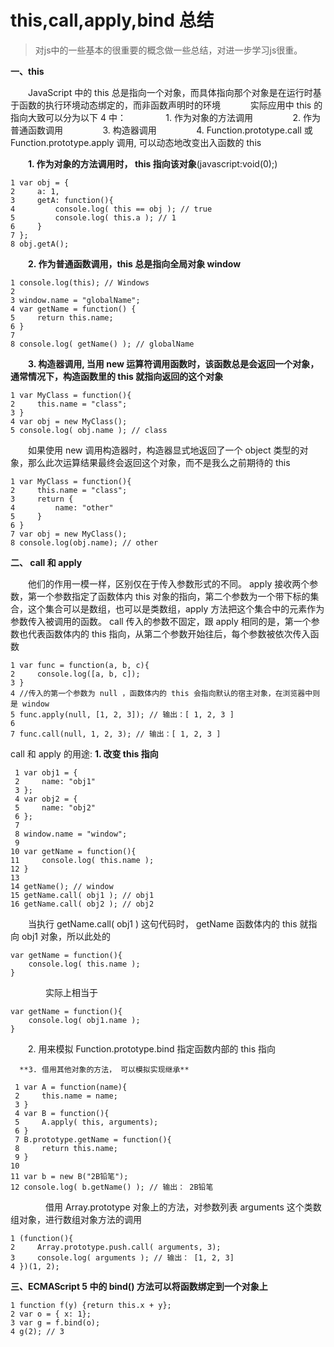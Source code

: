 # this,call,apply,bind 总结



>对js中的一些基本的很重要的概念做一些总结，对进一步学习js很重。

**一、this**

　　JavaScript 中的 this 总是指向一个对象，而具体指向那个对象是在运行时基于函数的执行环境动态绑定的，而非函数声明时的环境
    　　实际应用中 this 的指向大致可以分为以下 4 中：
        　　1. 作为对象的方法调用
        　　2. 作为普通函数调用
        　　3. 构造器调用
        　　4. Function.prototype.call 或 Function.prototype.apply 调用, 可以动态地改变出入函数的 this

　　**1. 作为对象的方法调用时， this 指向该对象**(javascript:void(0);)

```
1 var obj = {
2     a: 1,
3     getA: function(){
4         console.log( this == obj ); // true
5         console.log( this.a ); // 1
6     }
7 };
8 obj.getA();
```


　　**2. 作为普通函数调用，this 总是指向全局对象 window**

```
1 console.log(this); // Windows
2 
3 window.name = "globalName";
4 var getName = function() {
5     return this.name;
6 }
7 
8 console.log( getName() ); // globalName
```

　　**3. 构造器调用, 当用 new 运算符调用函数时，该函数总是会返回一个对象，通常情况下，构造函数里的 this 就指向返回的这个对象**

```
1 var MyClass = function(){
2     this.name = "class";    
3 }
4 var obj = new MyClass();
5 console.log( obj.name ); // class
```

 

　　如果使用 new 调用构造器时，构造器显式地返回了一个 object 类型的对象，那么此次运算结果最终会返回这个对象，而不是我么之前期待的 this

```
1 var MyClass = function(){
2     this.name = "class";
3     return {
4         name: "other"
5     }
6 }
7 var obj = new MyClass();
8 console.log(obj.name); // other
```


**二、 call 和 apply**

　　他们的作用一模一样，区别仅在于传入参数形式的不同。
      apply 接收两个参数，第一个参数指定了函数体内 this 对象的指向，第二个参数为一个带下标的集合，这个集合可以是数组，也可以是类数组，apply 方法把这个集合中的元素作为参数传入被调用的函数。
      call 传入的参数不固定，跟 apply 相同的是，第一个参数也代表函数体内的 this 指向，从第二个参数开始往后，每个参数被依次传入函数

```
1 var func = function(a, b, c){
2     console.log([a, b, c]);
3 }
4 //传入的第一个参数为 null ，函数体内的 this 会指向默认的宿主对象，在浏览器中则是 window
5 func.apply(null, [1, 2, 3]); // 输出：[ 1, 2, 3 ]
6 
7 func.call(null, 1, 2, 3); // 输出：[ 1, 2, 3 ]
```

 

call 和 apply 的用途:
**1. 改变 this 指向**

```
 1 var obj1 = {
 2     name: "obj1"
 3 };
 4 var obj2 = {
 5     name: "obj2"
 6 };
 7 
 8 window.name = "window";
 9 
10 var getName = function(){
11     console.log( this.name );
12 }
13 
14 getName(); // window
15 getName.call( obj1 ); // obj1
16 getName.call( obj2 ); // obj2
```


　　当执行 getName.call( obj1 ) 这句代码时， getName 函数体内的 this 就指向 obj1 对象，所以此处的

```
var getName = function(){
    console.log( this.name );
}
```

 

　　　　实际上相当于

```
var getName = function(){
    console.log( obj1.name );
}
```

 

　　2. 用来模拟 Function.prototype.bind 指定函数内部的 this 指向
    
      **3. 借用其他对象的方法， 可以模拟实现继承**



```
 1 var A = function(name){
 2     this.name = name;
 3 }
 4 var B = function(){
 5     A.apply( this, arguments);
 6 }
 7 B.prototype.getName = function(){
 8     return this.name;
 9 }
10 
11 var b = new B("2B铅笔");
12 console.log( b.getName() ); // 输出： 2B铅笔
```



 

　　　　借用 Array.prototype 对象上的方法，对参数列表 arguments 这个类数组对象，进行数组对象方法的调用

```
1 (function(){
2     Array.prototype.push.call( arguments, 3);
3     console.log( arguments ); // 输出： [1, 2, 3]
4 })(1, 2);
```

 

**三、ECMAScript 5 中的 bind() 方法可以将函数绑定到一个对象上**　　

```
1 function f(y) {return this.x + y};
2 var o = { x: 1};
3 var g = f.bind(o);
4 g(2); // 3
```

 

